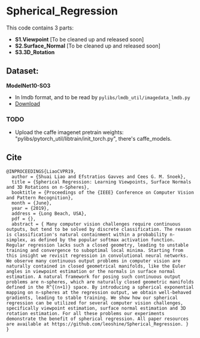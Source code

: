 


# Spherical_Regression


This code contains 3 parts:

- **S1.Viewpoint**      [To be cleaned up and released soon]- **S2.Surface_Normal** [To be cleaned up and released soon]- **S3.3D_Rotation**


## Dataset:

**ModelNet10-SO3** 

- In lmdb format, and to be read by `pylibs/lmdb_util/imagedata_lmdb.py`
- [Download](https://drive.google.com/drive/folders/1L2ibFwvYJrVkj8Dsm7WNecyN2llpocbY?usp=sharing)



### TODO
- Upload the caffe imagenet pretrain weights:  "pylibs/pytorch\_util/libtrain/init\_torch.py",
there's caffe_models.


## Cite

```
@INPROCEEDINGS{LiaoCVPR19, 
  author = {Shuai Liao and Efstratios Gavves and Cees G. M. Snoek}, 
  title = {Spherical Regression: Learning Viewpoints, Surface Normals and 3D Rotations on n-Spheres}, 
  booktitle = {Proceedings of the {IEEE} Conference on Computer Vision and Pattern Recognition}, 
  month = {June}, 
  year = {2019}, 
  address = {Long Beach, USA}, 
  pdf = {}, 
  abstract = { Many computer vision challenges require continuous outputs, but tend to be solved by discrete classification. The reason is classification's natural containment within a probability n-simplex, as defined by the popular softmax activation function. Regular regression lacks such a closed geometry, leading to unstable training and convergence to suboptimal local minima. Starting from this insight we revisit regression in convolutional neural networks. We observe many continuous output problems in computer vision are naturally contained in closed geometrical manifolds, like the Euler angles in viewpoint estimation or the normals in surface normal estimation. A natural framework for posing such continuous output problems are n-spheres, which are naturally closed geometric manifolds defined in the R^{(n+1)} space. By introducing a spherical exponential mapping on n-spheres at the regression output, we obtain well-behaved gradients, leading to stable training. We show how our spherical regression can be utilized for several computer vision challenges, specifically viewpoint estimation, surface normal estimation and 3D rotation estimation. For all these problems our experiments demonstrate the benefit of spherical regression. All paper resources are available at https://github.com/leoshine/Spherical_Regression. }
}
```